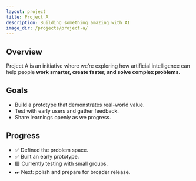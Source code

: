 ```yaml
---
layout: project
title: Project A
description: Building something amazing with AI
image_dir: /projects/project-a/
---
```


## Overview
Project A is an initiative where we’re exploring how artificial intelligence can help people **work smarter, create faster, and solve complex problems.**

## Goals
- Build a prototype that demonstrates real-world value.
- Test with early users and gather feedback.
- Share learnings openly as we progress.

## Progress
- ✅ Defined the problem space.  
- ✅ Built an early prototype.  
- 🟩 Currently testing with small groups.  
- ⏭ Next: polish and prepare for broader release.
